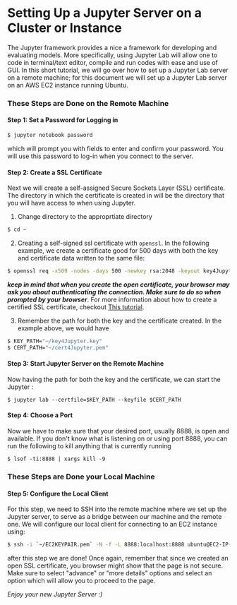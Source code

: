 
# Setting Up a Jupyter Server on a Cluster or Instance 

The Jupyter framework provides a nice a framework for developing and evaluating models. More specifically, using Jupyter Lab will allow one to code in terminal/text editor, compile and run codes with ease and use of GUI. In this short tutorial, we will go over how to set up a Jupyter Lab server on a remote machine; for this document we will set up a Jupyter Lab server on an AWS EC2 instance running Ubuntu. 

### These Steps are Done on the Remote Machine
#### Step 1: Set a Password for Logging in

````bash
$ jupyter notebook password
````

which will prompt you with fields to enter and confirm your password. You will use this password to log-in when you connect to the server.

#### Step 2: Create a SSL Certificate
Next we will create a self-assigned Secure Sockets Layer (SSL) certificate. The directory in which the certificate is created in will be the directory that you will have access to when using Jupyter. 
1. Change directory to the approprtiate directory 
````bash
$ cd ~
```` 

2. Creating a self-signed ssl certificate with `openssl`. In the following example, we create a certificate good for 500 days with both the key and certificate data written to the same file:
````bash
$ openssl req -x509 -nodes -days 500 -newkey rsa:2048 -keyout key4Jupyter.key -out cert4Jupyter.pem
```` 
***keep in mind that when you create the open certificate, your browser may ask you about authenticating the connection. Make sure to do so when prompted by your browser***. For more information about how to create a certified SSL certificate, checkout [This tutorial](https://arstechnica.com/information-technology/2009/12/how-to-get-set-with-a-secure-sertificate-for-free/).

3. Remember the path for both the key and the certificate created. In the example above, we would have
````bash
$ KEY_PATH="~/key4Jupyter.key"
$ CERT_PATH="~/cert4Jupyter.pem"
````

#### Step 3: Start Jupyter Server on the Remote Machine
Now having the path for both the key and the certificate, we can start the Jupyter :
````
$ jupyter lab --certfile=$KEY_PATH --keyfile $CERT_PATH
````

#### Step 4: Choose a Port
Now we have to make sure that your desired port, usually 8888, is open and available. If you don't know what is listening on or using port 8888, you can run the following to kill anything that is currently running
````
$ lsof -ti:8888 | xargs kill -9
````

### These Steps are Done your Local Machine

#### Step 5: Configure the Local Client 
For this step, we need to SSH into the remote machine where we set up the Jupyter server, to serve as a bridge between our machine and the remote one. We will configure our local client for connecting to an EC2 instance using:
````bash
$ ssh -i `~/EC2KEYPAIR.pem` -N -f -L 8888:localhost:8888 ubuntu@EC2-IP-ADDRESS.compute-1.amazonaws.com
````

after this step we are done! Once again, remember that since we created an open SSL certificate, you browser might show that the page is not secure. Make sure to select "advance" or "more details" options and select an option which will allow you to proceed to the page. 

*Enjoy your new Jupyter Server :)*

